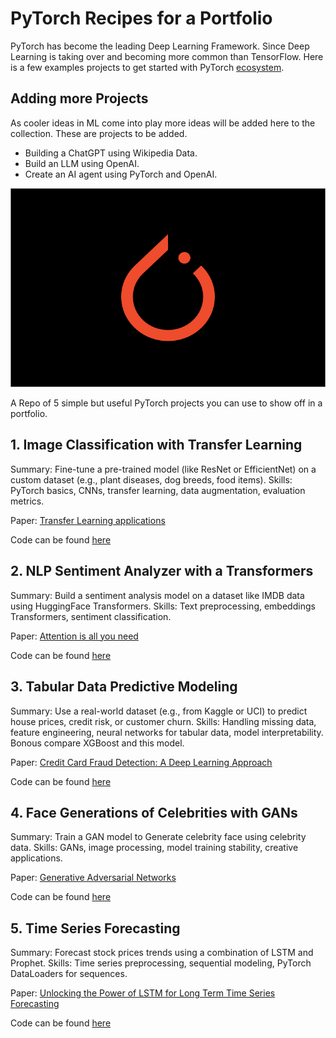 # PyTorch Recipes for a Portfolio
PyTorch has become the leading Deep Learning Framework. Since Deep Learning is taking over and becoming more common than TensorFlow. Here is a few examples projects to get started with PyTorch [ecosystem](https://opensource.fb.com/projects/pytorch/). 

## Adding more Projects
As cooler ideas in ML come into play more ideas will be added here to the collection.
These are projects to be added.
- Building a ChatGPT using Wikipedia Data.
- Build an LLM using OpenAI.
- Create an AI agent using PyTorch and OpenAI.

![PyTorch](/assets/images/pytorch-dark-background.png)

A Repo of 5 simple but useful PyTorch projects you can use to show off in a portfolio. 

## 1. Image Classification with Transfer Learning
Summary: Fine-tune a pre-trained model (like ResNet or EfficientNet) on a custom dataset (e.g., plant diseases, dog breeds, food items).
Skills: PyTorch basics, CNNs, transfer learning, data augmentation, evaluation metrics.

Paper: [Transfer Learning applications](https://paperswithcode.com/task/transfer-learning)

Code can be found [here](/Image-Classification-with-Transfer-Learning/image-classicifcation-transfer-learning.py)

## 2. NLP Sentiment Analyzer with a Transformers
Summary: Build a sentiment analysis model on a dataset like IMDB data using  HuggingFace Transformers.
Skills: Text preprocessing, embeddings Transformers, sentiment classification.

Paper: [Attention is all you need](https://proceedings.neurips.cc/paper_files/paper/2017/file/3f5ee243547dee91fbd053c1c4a845aa-Paper.pdf)

Code can be found [here](/Sentiment-with-Transformers/sentiment-tranformer.py)

## 3. Tabular Data Predictive Modeling
Summary: Use a real-world dataset (e.g., from Kaggle or UCI) to predict house prices, credit risk, or customer churn.
Skills: Handling missing data, feature engineering, neural networks for tabular data, model interpretability. Bonous compare XGBoost and this model. 

Paper: [Credit Card Fraud Detection: A Deep Learning Approach](https://arxiv.org/abs/2409.13406)

Code can be found [here](/Predictive-Modeling-Credit-Risk/credit-risk-comparision.py)

## 4. Face Generations of Celebrities with GANs
Summary: Train a GAN model to Generate celebrity face using celebrity data.
Skills: GANs, image processing, model training stability, creative applications.

Paper: [Generative Adversarial Networks](https://arxiv.org/abs/1406.2661)

Code can be found [here](/Face-Generator-GANs/train-face-gans.py)

## 5. Time Series Forecasting
Summary: Forecast stock prices trends using a combination of LSTM and Prophet.
Skills: Time series preprocessing, sequential modeling, PyTorch DataLoaders for sequences.

Paper: [Unlocking the Power of LSTM for Long Term Time Series Forecasting](https://arxiv.org/abs/2408.10006)

Code can be found [here](/Forecasting-Stocks-with-LSTM-and-Prophet/forecasting.py)

